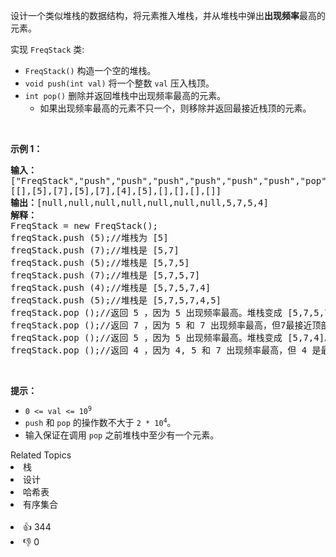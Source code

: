 <p>设计一个类似堆栈的数据结构，将元素推入堆栈，并从堆栈中弹出<strong>出现频率</strong>最高的元素。</p>

<p>实现 <code>FreqStack</code>&nbsp;类:</p>

<ul> 
 <li>
  <meta charset="UTF-8" /><code>FreqStack()</code>&nbsp;构造一个空的堆栈。</li> 
 <li>
  <meta charset="UTF-8" /><code>void push(int val)</code>&nbsp;将一个整数&nbsp;<code>val</code>&nbsp;压入栈顶。</li> 
 <li>
  <meta charset="UTF-8" /><code>int pop()</code>&nbsp;删除并返回堆栈中出现频率最高的元素。 
  <ul> 
   <li>如果出现频率最高的元素不只一个，则移除并返回最接近栈顶的元素。</li> 
  </ul> </li> 
</ul>

<p>&nbsp;</p>

<p><strong>示例 1：</strong></p>

<pre>
<strong>输入：</strong>
["FreqStack","push","push","push","push","push","push","pop","pop","pop","pop"],
[[],[5],[7],[5],[7],[4],[5],[],[],[],[]]
<strong>输出：</strong>[null,null,null,null,null,null,null,5,7,5,4]
<strong>解释：</strong>
FreqStack = new FreqStack();
freqStack.push (5);//堆栈为 [5]
freqStack.push (7);//堆栈是 [5,7]
freqStack.push (5);//堆栈是 [5,7,5]
freqStack.push (7);//堆栈是 [5,7,5,7]
freqStack.push (4);//堆栈是 [5,7,5,7,4]
freqStack.push (5);//堆栈是 [5,7,5,7,4,5]
freqStack.pop ();//返回 5 ，因为 5 出现频率最高。堆栈变成 [5,7,5,7,4]。
freqStack.pop ();//返回 7 ，因为 5 和 7 出现频率最高，但7最接近顶部。堆栈变成 [5,7,5,4]。
freqStack.pop ();//返回 5 ，因为 5 出现频率最高。堆栈变成 [5,7,4]。
freqStack.pop ();//返回 4 ，因为 4, 5 和 7 出现频率最高，但 4 是最接近顶部的。堆栈变成 [5,7]。</pre>

<p>&nbsp;</p>

<p><strong>提示：</strong></p>

<ul> 
 <li><code>0 &lt;= val &lt;= 10<sup>9</sup></code></li> 
 <li><code>push</code>&nbsp;和 <code>pop</code>&nbsp;的操作数不大于 <code>2 * 10<sup>4</sup></code>。</li> 
 <li>输入保证在调用&nbsp;<code>pop</code>&nbsp;之前堆栈中至少有一个元素。</li> 
</ul>

<div><div>Related Topics</div><div><li>栈</li><li>设计</li><li>哈希表</li><li>有序集合</li></div></div><br><div><li>👍 344</li><li>👎 0</li></div>